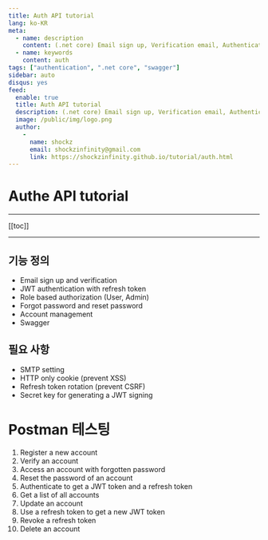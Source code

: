 ```yaml
---
title: Auth API tutorial
lang: ko-KR
meta:
  - name: description
    content: (.net core) Email sign up, Verification email, Authentication and Forgot password
  - name: keywords
    content: auth
tags: ["authentication", ".net core", "swagger"]
sidebar: auto
disqus: yes
feed:
  enable: true
  title: Auth API tutorial
  description: (.net core) Email sign up, Verification email, Authentication and Forgot password
  image: /public/img/logo.png
  author:
    -
      name: shockz
      email: shockzinfinity@gmail.com
      link: https://shockzinfinity.github.io/tutorial/auth.html
---
```


# Authe API tutorial

<TagLinks />

---

[[toc]]

---

## 기능 정의
- Email sign up and verification
- JWT authentication with refresh token
- Role based authorization (User, Admin)
- Forgot password and reset password
- Account management
- Swagger

## 필요 사항

- SMTP setting
- HTTP only cookie (prevent XSS)
- Refresh token rotation (prevent CSRF)
- Secret key for generating a JWT signing

# Postman 테스팅

1. Register a new account
2. Verify an account
3. Access an account with forgotten password
4. Reset the password of an account
5. Authenticate to get a JWT token and a refresh token
6. Get a list of all accounts
7. Update an account
8. Use a refresh token to get a new JWT token
9. Revoke a refresh token
10. Delete an account


